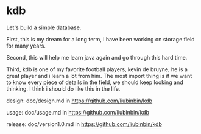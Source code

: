 # kdb
Let's build a simple database. 

First, this is my dream for a long term, i have been working on storage field for many years. 

Second, this will help me learn java again and go through this hard time.

Third, kdb is one of my favorite football players, kevin de bruyne, he is a great player and i learn a lot from him. The most import thing is if we want to know every piece of details in the field, we should keep looking and thinking. I think i should do like this in the life.

design: doc/design.md in https://github.com/liubinbin/kdb

usage: doc/usage.md in https://github.com/liubinbin/kdb

release: doc/version1.0.md in https://github.com/liubinbin/kdb